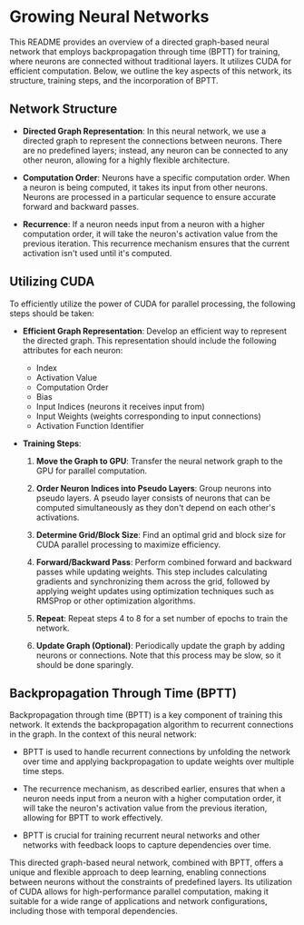 # Growing Neural Networks

This README provides an overview of a directed graph-based neural network that employs backpropagation through time (BPTT) for training, where neurons are connected without traditional layers. It utilizes CUDA for efficient computation. Below, we outline the key aspects of this network, its structure, training steps, and the incorporation of BPTT.

## Network Structure

-   **Directed Graph Representation**: In this neural network, we use a directed graph to represent the connections between neurons. There are no predefined layers; instead, any neuron can be connected to any other neuron, allowing for a highly flexible architecture.

-   **Computation Order**: Neurons have a specific computation order. When a neuron is being computed, it takes its input from other neurons. Neurons are processed in a particular sequence to ensure accurate forward and backward passes.

-   **Recurrence**: If a neuron needs input from a neuron with a higher computation order, it will take the neuron's activation value from the previous iteration. This recurrence mechanism ensures that the current activation isn't used until it's computed.

## Utilizing CUDA

To efficiently utilize the power of CUDA for parallel processing, the following steps should be taken:

-   **Efficient Graph Representation**: Develop an efficient way to represent the directed graph. This representation should include the following attributes for each neuron:

    -   Index
    -   Activation Value
    -   Computation Order
    -   Bias
    -   Input Indices (neurons it receives input from)
    -   Input Weights (weights corresponding to input connections)
    -   Activation Function Identifier

-   **Training Steps**:

    1. **Move the Graph to GPU**: Transfer the neural network graph to the GPU for parallel computation.

    2. **Order Neuron Indices into Pseudo Layers**: Group neurons into pseudo layers. A pseudo layer consists of neurons that can be computed simultaneously as they don't depend on each other's activations.

    3. **Determine Grid/Block Size**: Find an optimal grid and block size for CUDA parallel processing to maximize efficiency.

    4. **Forward/Backward Pass**: Perform combined forward and backward passes while updating weights. This step includes calculating gradients and synchronizing them across the grid, followed by applying weight updates using optimization techniques such as RMSProp or other optimization algorithms.

    5. **Repeat**: Repeat steps 4 to 8 for a set number of epochs to train the network.

    6. **Update Graph (Optional)**: Periodically update the graph by adding neurons or connections. Note that this process may be slow, so it should be done sparingly.

## Backpropagation Through Time (BPTT)

Backpropagation through time (BPTT) is a key component of training this network. It extends the backpropagation algorithm to recurrent connections in the graph. In the context of this neural network:

-   BPTT is used to handle recurrent connections by unfolding the network over time and applying backpropagation to update weights over multiple time steps.

-   The recurrence mechanism, as described earlier, ensures that when a neuron needs input from a neuron with a higher computation order, it will take the neuron's activation value from the previous iteration, allowing for BPTT to work effectively.

-   BPTT is crucial for training recurrent neural networks and other networks with feedback loops to capture dependencies over time.

This directed graph-based neural network, combined with BPTT, offers a unique and flexible approach to deep learning, enabling connections between neurons without the constraints of predefined layers. Its utilization of CUDA allows for high-performance parallel computation, making it suitable for a wide range of applications and network configurations, including those with temporal dependencies.
